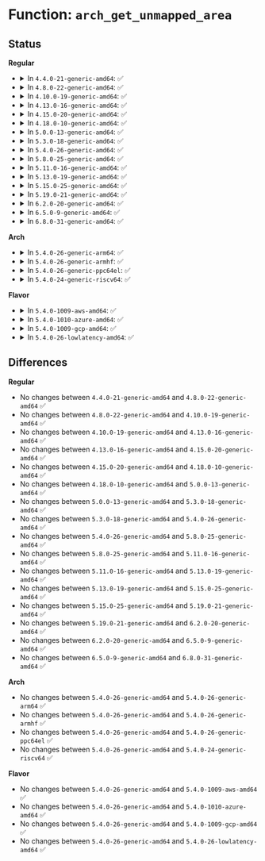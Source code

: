 # Function: <code>arch_get_unmapped_area</code>

## Status
<b>Regular</b>
<ul>
<li>
<details>
<summary>In <code>4.4.0-21-generic-amd64</code>: ✅</summary>

```c
long unsigned int arch_get_unmapped_area(struct file * filp, long unsigned int addr, long unsigned int len, long unsigned int pgoff, long unsigned int flags)
```

```json
{
  "name": "arch_get_unmapped_area",
  "collision_type": "Unique Global",
  "inline_type": "No",
  "funcs": [
    {
      "addr": 18446744071579058240,
      "name": "arch_get_unmapped_area",
      "external": true,
      "loc": "arch/x86/kernel/sys_x86_64.c:126",
      "file": "arch/x86/kernel/sys_x86_64.c",
      "inline": "seen, unknown",
      "caller_inline": [],
      "caller_func": [
        "arch/x86/kernel/sys_x86_64.c:arch_get_unmapped_area_topdown"
      ]
    }
  ],
  "symbols": [
    {
      "addr": 18446744071579058240,
      "name": "arch_get_unmapped_area",
      "section": ".text",
      "bind": "STB_GLOBAL",
      "size": 540
    }
  ]
}
```
</details>
</li>
<li>
<details>
<summary>In <code>4.8.0-22-generic-amd64</code>: ✅</summary>

```c
long unsigned int arch_get_unmapped_area(struct file * filp, long unsigned int addr, long unsigned int len, long unsigned int pgoff, long unsigned int flags)
```

```json
{
  "name": "arch_get_unmapped_area",
  "collision_type": "Unique Global",
  "inline_type": "No",
  "funcs": [
    {
      "addr": 18446744071579054608,
      "name": "arch_get_unmapped_area",
      "external": true,
      "loc": "arch/x86/kernel/sys_x86_64.c:126",
      "file": "arch/x86/kernel/sys_x86_64.c",
      "inline": "seen, unknown",
      "caller_inline": [],
      "caller_func": [
        "arch/x86/kernel/sys_x86_64.c:arch_get_unmapped_area_topdown"
      ]
    }
  ],
  "symbols": [
    {
      "addr": 18446744071579054608,
      "name": "arch_get_unmapped_area",
      "section": ".text",
      "bind": "STB_GLOBAL",
      "size": 506
    }
  ]
}
```
</details>
</li>
<li>
<details>
<summary>In <code>4.10.0-19-generic-amd64</code>: ✅</summary>

```c
long unsigned int arch_get_unmapped_area(struct file * filp, long unsigned int addr, long unsigned int len, long unsigned int pgoff, long unsigned int flags)
```

```json
{
  "name": "arch_get_unmapped_area",
  "collision_type": "Unique Global",
  "inline_type": "No",
  "funcs": [
    {
      "addr": 18446744071579053696,
      "name": "arch_get_unmapped_area",
      "external": true,
      "loc": "arch/x86/kernel/sys_x86_64.c:123",
      "file": "arch/x86/kernel/sys_x86_64.c",
      "inline": "seen, unknown",
      "caller_inline": [],
      "caller_func": [
        "arch/x86/kernel/sys_x86_64.c:arch_get_unmapped_area_topdown"
      ]
    }
  ],
  "symbols": [
    {
      "addr": 18446744071579053696,
      "name": "arch_get_unmapped_area",
      "section": ".text",
      "bind": "STB_GLOBAL",
      "size": 468
    }
  ]
}
```
</details>
</li>
<li>
<details>
<summary>In <code>4.13.0-16-generic-amd64</code>: ✅</summary>

```c
long unsigned int arch_get_unmapped_area(struct file * filp, long unsigned int addr, long unsigned int len, long unsigned int pgoff, long unsigned int flags)
```

```json
{
  "name": "arch_get_unmapped_area",
  "collision_type": "Unique Global",
  "inline_type": "No",
  "funcs": [
    {
      "addr": 18446744071579045920,
      "name": "arch_get_unmapped_area",
      "external": true,
      "loc": "arch/x86/kernel/sys_x86_64.c:127",
      "file": "arch/x86/kernel/sys_x86_64.c",
      "inline": "seen, unknown",
      "caller_inline": [],
      "caller_func": [
        "arch/x86/kernel/sys_x86_64.c:arch_get_unmapped_area_topdown"
      ]
    }
  ],
  "symbols": [
    {
      "addr": 18446744071579045920,
      "name": "arch_get_unmapped_area",
      "section": ".text",
      "bind": "STB_GLOBAL",
      "size": 530
    }
  ]
}
```
</details>
</li>
<li>
<details>
<summary>In <code>4.15.0-20-generic-amd64</code>: ✅</summary>

```c
long unsigned int arch_get_unmapped_area(struct file * filp, long unsigned int addr, long unsigned int len, long unsigned int pgoff, long unsigned int flags)
```

```json
{
  "name": "arch_get_unmapped_area",
  "collision_type": "Unique Global",
  "inline_type": "No",
  "funcs": [
    {
      "addr": 18446744071579054640,
      "name": "arch_get_unmapped_area",
      "external": true,
      "loc": "arch/x86/kernel/sys_x86_64.c:132",
      "file": "arch/x86/kernel/sys_x86_64.c",
      "inline": "seen, unknown",
      "caller_inline": [],
      "caller_func": [
        "arch/x86/kernel/sys_x86_64.c:arch_get_unmapped_area_topdown"
      ]
    }
  ],
  "symbols": [
    {
      "addr": 18446744071579054640,
      "name": "arch_get_unmapped_area",
      "section": ".text",
      "bind": "STB_GLOBAL",
      "size": 577
    }
  ]
}
```
</details>
</li>
<li>
<details>
<summary>In <code>4.18.0-10-generic-amd64</code>: ✅</summary>

```c
long unsigned int arch_get_unmapped_area(struct file * filp, long unsigned int addr, long unsigned int len, long unsigned int pgoff, long unsigned int flags)
```

```json
{
  "name": "arch_get_unmapped_area",
  "collision_type": "Unique Global",
  "inline_type": "No",
  "funcs": [
    {
      "addr": 18446744071579059648,
      "name": "arch_get_unmapped_area",
      "external": true,
      "loc": "arch/x86/kernel/sys_x86_64.c:132",
      "file": "arch/x86/kernel/sys_x86_64.c",
      "inline": "seen, unknown",
      "caller_inline": [],
      "caller_func": [
        "arch/x86/kernel/sys_x86_64.c:arch_get_unmapped_area_topdown"
      ]
    }
  ],
  "symbols": [
    {
      "addr": 18446744071579059648,
      "name": "arch_get_unmapped_area",
      "section": ".text",
      "bind": "STB_GLOBAL",
      "size": 561
    }
  ]
}
```
</details>
</li>
<li>
<details>
<summary>In <code>5.0.0-13-generic-amd64</code>: ✅</summary>

```c
long unsigned int arch_get_unmapped_area(struct file * filp, long unsigned int addr, long unsigned int len, long unsigned int pgoff, long unsigned int flags)
```

```json
{
  "name": "arch_get_unmapped_area",
  "collision_type": "Unique Global",
  "inline_type": "No",
  "funcs": [
    {
      "addr": 18446744071579064224,
      "name": "arch_get_unmapped_area",
      "external": true,
      "loc": "arch/x86/kernel/sys_x86_64.c:132",
      "file": "arch/x86/kernel/sys_x86_64.c",
      "inline": "seen, unknown",
      "caller_inline": [],
      "caller_func": [
        "arch/x86/kernel/sys_x86_64.c:arch_get_unmapped_area_topdown"
      ]
    }
  ],
  "symbols": [
    {
      "addr": 18446744071579064224,
      "name": "arch_get_unmapped_area",
      "section": ".text",
      "bind": "STB_GLOBAL",
      "size": 561
    }
  ]
}
```
</details>
</li>
<li>
<details>
<summary>In <code>5.3.0-18-generic-amd64</code>: ✅</summary>

```c
long unsigned int arch_get_unmapped_area(struct file * filp, long unsigned int addr, long unsigned int len, long unsigned int pgoff, long unsigned int flags)
```

```json
{
  "name": "arch_get_unmapped_area",
  "collision_type": "Unique Global",
  "inline_type": "No",
  "funcs": [
    {
      "addr": 18446744071579072800,
      "name": "arch_get_unmapped_area",
      "external": true,
      "loc": "arch/x86/kernel/sys_x86_64.c:132",
      "file": "arch/x86/kernel/sys_x86_64.c",
      "inline": "seen, unknown",
      "caller_inline": [],
      "caller_func": [
        "arch/x86/kernel/sys_x86_64.c:arch_get_unmapped_area_topdown"
      ]
    }
  ],
  "symbols": [
    {
      "addr": 18446744071579072800,
      "name": "arch_get_unmapped_area",
      "section": ".text",
      "bind": "STB_GLOBAL",
      "size": 560
    }
  ]
}
```
</details>
</li>
<li>
<details>
<summary>In <code>5.4.0-26-generic-amd64</code>: ✅</summary>

```c
long unsigned int arch_get_unmapped_area(struct file * filp, long unsigned int addr, long unsigned int len, long unsigned int pgoff, long unsigned int flags)
```

```json
{
  "name": "arch_get_unmapped_area",
  "collision_type": "Unique Global",
  "inline_type": "No",
  "funcs": [
    {
      "addr": 18446744071579074800,
      "name": "arch_get_unmapped_area",
      "external": true,
      "loc": "arch/x86/kernel/sys_x86_64.c:132",
      "file": "arch/x86/kernel/sys_x86_64.c",
      "inline": "seen, unknown",
      "caller_inline": [],
      "caller_func": [
        "arch/x86/kernel/sys_x86_64.c:arch_get_unmapped_area_topdown"
      ]
    }
  ],
  "symbols": [
    {
      "addr": 18446744071579074800,
      "name": "arch_get_unmapped_area",
      "section": ".text",
      "bind": "STB_GLOBAL",
      "size": 560
    }
  ]
}
```
</details>
</li>
<li>
<details>
<summary>In <code>5.8.0-25-generic-amd64</code>: ✅</summary>

```c
long unsigned int arch_get_unmapped_area(struct file * filp, long unsigned int addr, long unsigned int len, long unsigned int pgoff, long unsigned int flags)
```

```json
{
  "name": "arch_get_unmapped_area",
  "collision_type": "Unique Global",
  "inline_type": "No",
  "funcs": [
    {
      "addr": 18446744071579085392,
      "name": "arch_get_unmapped_area",
      "external": true,
      "loc": "arch/x86/kernel/sys_x86_64.c:130",
      "file": "arch/x86/kernel/sys_x86_64.c",
      "inline": "seen, unknown",
      "caller_inline": [],
      "caller_func": [
        "arch/x86/kernel/sys_x86_64.c:arch_get_unmapped_area_topdown"
      ]
    }
  ],
  "symbols": [
    {
      "addr": 18446744071579085392,
      "name": "arch_get_unmapped_area",
      "section": ".text",
      "bind": "STB_GLOBAL",
      "size": 492
    }
  ]
}
```
</details>
</li>
<li>
<details>
<summary>In <code>5.11.0-16-generic-amd64</code>: ✅</summary>

```c
long unsigned int arch_get_unmapped_area(struct file * filp, long unsigned int addr, long unsigned int len, long unsigned int pgoff, long unsigned int flags)
```

```json
{
  "name": "arch_get_unmapped_area",
  "collision_type": "Unique Global",
  "inline_type": "No",
  "funcs": [
    {
      "addr": 18446744071579087456,
      "name": "arch_get_unmapped_area",
      "external": true,
      "loc": "arch/x86/kernel/sys_x86_64.c:130",
      "file": "arch/x86/kernel/sys_x86_64.c",
      "inline": "seen, unknown",
      "caller_inline": [],
      "caller_func": [
        "arch/x86/kernel/sys_x86_64.c:arch_get_unmapped_area_topdown"
      ]
    }
  ],
  "symbols": [
    {
      "addr": 18446744071579087456,
      "name": "arch_get_unmapped_area",
      "section": ".text",
      "bind": "STB_GLOBAL",
      "size": 492
    }
  ]
}
```
</details>
</li>
<li>
<details>
<summary>In <code>5.13.0-19-generic-amd64</code>: ✅</summary>

```c
long unsigned int arch_get_unmapped_area(struct file * filp, long unsigned int addr, long unsigned int len, long unsigned int pgoff, long unsigned int flags)
```

```json
{
  "name": "arch_get_unmapped_area",
  "collision_type": "Unique Global",
  "inline_type": "No",
  "funcs": [
    {
      "addr": 18446744071579094064,
      "name": "arch_get_unmapped_area",
      "external": true,
      "loc": "arch/x86/kernel/sys_x86_64.c:126",
      "file": "arch/x86/kernel/sys_x86_64.c",
      "inline": "seen, unknown",
      "caller_inline": [],
      "caller_func": [
        "arch/x86/kernel/sys_x86_64.c:arch_get_unmapped_area_topdown"
      ]
    }
  ],
  "symbols": [
    {
      "addr": 18446744071579094064,
      "name": "arch_get_unmapped_area",
      "section": ".text",
      "bind": "STB_GLOBAL",
      "size": 495
    }
  ]
}
```
</details>
</li>
<li>
<details>
<summary>In <code>5.15.0-25-generic-amd64</code>: ✅</summary>

```c
long unsigned int arch_get_unmapped_area(struct file * filp, long unsigned int addr, long unsigned int len, long unsigned int pgoff, long unsigned int flags)
```

```json
{
  "name": "arch_get_unmapped_area",
  "collision_type": "Unique Global",
  "inline_type": "No",
  "funcs": [
    {
      "addr": 18446744071579117360,
      "name": "arch_get_unmapped_area",
      "external": true,
      "loc": "arch/x86/kernel/sys_x86_64.c:126",
      "file": "arch/x86/kernel/sys_x86_64.c",
      "inline": "seen, unknown",
      "caller_inline": [],
      "caller_func": [
        "arch/x86/kernel/sys_x86_64.c:arch_get_unmapped_area_topdown"
      ]
    }
  ],
  "symbols": [
    {
      "addr": 18446744071579117360,
      "name": "arch_get_unmapped_area",
      "section": ".text",
      "bind": "STB_GLOBAL",
      "size": 495
    }
  ]
}
```
</details>
</li>
<li>
<details>
<summary>In <code>5.19.0-21-generic-amd64</code>: ✅</summary>

```c
long unsigned int arch_get_unmapped_area(struct file * filp, long unsigned int addr, long unsigned int len, long unsigned int pgoff, long unsigned int flags)
```

```json
{
  "name": "arch_get_unmapped_area",
  "collision_type": "Unique Global",
  "inline_type": "No",
  "funcs": [
    {
      "addr": 18446744071579149616,
      "name": "arch_get_unmapped_area",
      "external": true,
      "loc": "arch/x86/kernel/sys_x86_64.c:123",
      "file": "arch/x86/kernel/sys_x86_64.c",
      "inline": "seen, unknown",
      "caller_inline": [],
      "caller_func": [
        "arch/x86/kernel/sys_x86_64.c:arch_get_unmapped_area_topdown"
      ]
    }
  ],
  "symbols": [
    {
      "addr": 18446744071579149616,
      "name": "arch_get_unmapped_area",
      "section": ".text",
      "bind": "STB_GLOBAL",
      "size": 603
    }
  ]
}
```
</details>
</li>
<li>
<details>
<summary>In <code>6.2.0-20-generic-amd64</code>: ✅</summary>

```c
long unsigned int arch_get_unmapped_area(struct file * filp, long unsigned int addr, long unsigned int len, long unsigned int pgoff, long unsigned int flags)
```

```json
{
  "name": "arch_get_unmapped_area",
  "collision_type": "Unique Global",
  "inline_type": "No",
  "funcs": [
    {
      "addr": 18446744071579197920,
      "name": "arch_get_unmapped_area",
      "external": true,
      "loc": "arch/x86/kernel/sys_x86_64.c:123",
      "file": "arch/x86/kernel/sys_x86_64.c",
      "inline": "seen, unknown",
      "caller_inline": [],
      "caller_func": [
        "arch/x86/kernel/sys_x86_64.c:arch_get_unmapped_area_topdown"
      ]
    }
  ],
  "symbols": [
    {
      "addr": 18446744071579197920,
      "name": "arch_get_unmapped_area",
      "section": ".text",
      "bind": "STB_GLOBAL",
      "size": 514
    }
  ]
}
```
</details>
</li>
<li>
<details>
<summary>In <code>6.5.0-9-generic-amd64</code>: ✅</summary>

```c
long unsigned int arch_get_unmapped_area(struct file * filp, long unsigned int addr, long unsigned int len, long unsigned int pgoff, long unsigned int flags)
```

```json
{
  "name": "arch_get_unmapped_area",
  "collision_type": "Unique Global",
  "inline_type": "No",
  "funcs": [
    {
      "addr": 18446744071579201968,
      "name": "arch_get_unmapped_area",
      "external": true,
      "loc": "arch/x86/kernel/sys_x86_64.c:123",
      "file": "arch/x86/kernel/sys_x86_64.c",
      "inline": "seen, unknown",
      "caller_inline": [],
      "caller_func": [
        "arch/x86/kernel/sys_x86_64.c:arch_get_unmapped_area_topdown"
      ]
    }
  ],
  "symbols": [
    {
      "addr": 18446744071579201968,
      "name": "arch_get_unmapped_area",
      "section": ".text",
      "bind": "STB_GLOBAL",
      "size": 514
    }
  ]
}
```
</details>
</li>
<li>
<details>
<summary>In <code>6.8.0-31-generic-amd64</code>: ✅</summary>

```c
long unsigned int arch_get_unmapped_area(struct file * filp, long unsigned int addr, long unsigned int len, long unsigned int pgoff, long unsigned int flags)
```

```json
{
  "name": "arch_get_unmapped_area",
  "collision_type": "Unique Global",
  "inline_type": "No",
  "funcs": [
    {
      "addr": 18446744071579231232,
      "name": "arch_get_unmapped_area",
      "external": true,
      "loc": "arch/x86/kernel/sys_x86_64.c:123",
      "file": "arch/x86/kernel/sys_x86_64.c",
      "inline": "seen, unknown",
      "caller_inline": [],
      "caller_func": [
        "arch/x86/kernel/sys_x86_64.c:arch_get_unmapped_area_topdown"
      ]
    }
  ],
  "symbols": [
    {
      "addr": 18446744071579231232,
      "name": "arch_get_unmapped_area",
      "section": ".text",
      "bind": "STB_GLOBAL",
      "size": 540
    }
  ]
}
```
</details>
</li>
</ul>
<b>Arch</b>
<ul>
<li>
<details>
<summary>In <code>5.4.0-26-generic-arm64</code>: ✅</summary>

```c
long unsigned int arch_get_unmapped_area(struct file * filp, long unsigned int addr, long unsigned int len, long unsigned int pgoff, long unsigned int flags)
```

```json
{
  "name": "arch_get_unmapped_area",
  "collision_type": "Unique Global",
  "inline_type": "No",
  "funcs": [
    {
      "addr": 18446603336492783080,
      "name": "arch_get_unmapped_area",
      "external": true,
      "loc": "mm/mmap.c:2101",
      "file": "mm/mmap.c",
      "inline": "seen, unknown",
      "caller_inline": [],
      "caller_func": []
    }
  ],
  "symbols": [
    {
      "addr": 18446603336492783080,
      "name": "arch_get_unmapped_area",
      "section": ".text",
      "bind": "STB_GLOBAL",
      "size": 372
    }
  ]
}
```
</details>
</li>
<li>
<details>
<summary>In <code>5.4.0-26-generic-armhf</code>: ✅</summary>

```c
long unsigned int arch_get_unmapped_area(struct file * filp, long unsigned int addr, long unsigned int len, long unsigned int pgoff, long unsigned int flags)
```

```json
{
  "name": "arch_get_unmapped_area",
  "collision_type": "Unique Global",
  "inline_type": "No",
  "funcs": [
    {
      "addr": 3224499336,
      "name": "arch_get_unmapped_area",
      "external": true,
      "loc": "arch/arm/mm/mmap.c:30",
      "file": "arch/arm/mm/mmap.c",
      "inline": "seen, unknown",
      "caller_inline": [],
      "caller_func": []
    }
  ],
  "symbols": [
    {
      "addr": 3224499336,
      "name": "arch_get_unmapped_area",
      "section": ".text",
      "bind": "STB_GLOBAL",
      "size": 292
    }
  ]
}
```
</details>
</li>
<li>
<details>
<summary>In <code>5.4.0-26-generic-ppc64el</code>: ✅</summary>

```c
long unsigned int arch_get_unmapped_area(struct file * filp, long unsigned int addr, long unsigned int len, long unsigned int pgoff, long unsigned int flags)
```

```json
{
  "name": "arch_get_unmapped_area",
  "collision_type": "Unique Global",
  "inline_type": "No",
  "funcs": [
    {
      "addr": 13835058055282839488,
      "name": "arch_get_unmapped_area",
      "external": true,
      "loc": "arch/powerpc/mm/slice.c:642",
      "file": "arch/powerpc/mm/slice.c",
      "inline": "seen, unknown",
      "caller_inline": [],
      "caller_func": []
    }
  ],
  "symbols": [
    {
      "addr": 13835058055282839488,
      "name": "arch_get_unmapped_area",
      "section": ".text",
      "bind": "STB_GLOBAL",
      "size": 56
    }
  ]
}
```
</details>
</li>
<li>
<details>
<summary>In <code>5.4.0-24-generic-riscv64</code>: ✅</summary>

```c
long unsigned int arch_get_unmapped_area(struct file * filp, long unsigned int addr, long unsigned int len, long unsigned int pgoff, long unsigned int flags)
```

```json
{
  "name": "arch_get_unmapped_area",
  "collision_type": "Unique Global",
  "inline_type": "No",
  "funcs": [
    {
      "addr": 18446743936272755104,
      "name": "arch_get_unmapped_area",
      "external": true,
      "loc": "mm/mmap.c:2101",
      "file": "mm/mmap.c",
      "inline": "seen, unknown",
      "caller_inline": [],
      "caller_func": []
    }
  ],
  "symbols": [
    {
      "addr": 18446743936272755104,
      "name": "arch_get_unmapped_area",
      "section": ".text",
      "bind": "STB_GLOBAL",
      "size": 244
    }
  ]
}
```
</details>
</li>
</ul>
<b>Flavor</b>
<ul>
<li>
<details>
<summary>In <code>5.4.0-1009-aws-amd64</code>: ✅</summary>

```c
long unsigned int arch_get_unmapped_area(struct file * filp, long unsigned int addr, long unsigned int len, long unsigned int pgoff, long unsigned int flags)
```

```json
{
  "name": "arch_get_unmapped_area",
  "collision_type": "Unique Global",
  "inline_type": "No",
  "funcs": [
    {
      "addr": 18446744071579075152,
      "name": "arch_get_unmapped_area",
      "external": true,
      "loc": "arch/x86/kernel/sys_x86_64.c:132",
      "file": "arch/x86/kernel/sys_x86_64.c",
      "inline": "seen, unknown",
      "caller_inline": [],
      "caller_func": [
        "arch/x86/kernel/sys_x86_64.c:arch_get_unmapped_area_topdown"
      ]
    }
  ],
  "symbols": [
    {
      "addr": 18446744071579075152,
      "name": "arch_get_unmapped_area",
      "section": ".text",
      "bind": "STB_GLOBAL",
      "size": 560
    }
  ]
}
```
</details>
</li>
<li>
<details>
<summary>In <code>5.4.0-1010-azure-amd64</code>: ✅</summary>

```c
long unsigned int arch_get_unmapped_area(struct file * filp, long unsigned int addr, long unsigned int len, long unsigned int pgoff, long unsigned int flags)
```

```json
{
  "name": "arch_get_unmapped_area",
  "collision_type": "Unique Global",
  "inline_type": "No",
  "funcs": [
    {
      "addr": 18446744071579008048,
      "name": "arch_get_unmapped_area",
      "external": true,
      "loc": "arch/x86/kernel/sys_x86_64.c:132",
      "file": "arch/x86/kernel/sys_x86_64.c",
      "inline": "seen, unknown",
      "caller_inline": [],
      "caller_func": [
        "arch/x86/kernel/sys_x86_64.c:arch_get_unmapped_area_topdown"
      ]
    }
  ],
  "symbols": [
    {
      "addr": 18446744071579008048,
      "name": "arch_get_unmapped_area",
      "section": ".text",
      "bind": "STB_GLOBAL",
      "size": 560
    }
  ]
}
```
</details>
</li>
<li>
<details>
<summary>In <code>5.4.0-1009-gcp-amd64</code>: ✅</summary>

```c
long unsigned int arch_get_unmapped_area(struct file * filp, long unsigned int addr, long unsigned int len, long unsigned int pgoff, long unsigned int flags)
```

```json
{
  "name": "arch_get_unmapped_area",
  "collision_type": "Unique Global",
  "inline_type": "No",
  "funcs": [
    {
      "addr": 18446744071579074736,
      "name": "arch_get_unmapped_area",
      "external": true,
      "loc": "arch/x86/kernel/sys_x86_64.c:132",
      "file": "arch/x86/kernel/sys_x86_64.c",
      "inline": "seen, unknown",
      "caller_inline": [],
      "caller_func": [
        "arch/x86/kernel/sys_x86_64.c:arch_get_unmapped_area_topdown"
      ]
    }
  ],
  "symbols": [
    {
      "addr": 18446744071579074736,
      "name": "arch_get_unmapped_area",
      "section": ".text",
      "bind": "STB_GLOBAL",
      "size": 560
    }
  ]
}
```
</details>
</li>
<li>
<details>
<summary>In <code>5.4.0-26-lowlatency-amd64</code>: ✅</summary>

```c
long unsigned int arch_get_unmapped_area(struct file * filp, long unsigned int addr, long unsigned int len, long unsigned int pgoff, long unsigned int flags)
```

```json
{
  "name": "arch_get_unmapped_area",
  "collision_type": "Unique Global",
  "inline_type": "No",
  "funcs": [
    {
      "addr": 18446744071579078832,
      "name": "arch_get_unmapped_area",
      "external": true,
      "loc": "arch/x86/kernel/sys_x86_64.c:132",
      "file": "arch/x86/kernel/sys_x86_64.c",
      "inline": "seen, unknown",
      "caller_inline": [],
      "caller_func": [
        "arch/x86/kernel/sys_x86_64.c:arch_get_unmapped_area_topdown"
      ]
    }
  ],
  "symbols": [
    {
      "addr": 18446744071579078832,
      "name": "arch_get_unmapped_area",
      "section": ".text",
      "bind": "STB_GLOBAL",
      "size": 560
    }
  ]
}
```
</details>
</li>
</ul>

## Differences
<b>Regular</b>
<ul>
<li>
No changes between <code>4.4.0-21-generic-amd64</code> and <code>4.8.0-22-generic-amd64</code> ✅
</li>
<li>
No changes between <code>4.8.0-22-generic-amd64</code> and <code>4.10.0-19-generic-amd64</code> ✅
</li>
<li>
No changes between <code>4.10.0-19-generic-amd64</code> and <code>4.13.0-16-generic-amd64</code> ✅
</li>
<li>
No changes between <code>4.13.0-16-generic-amd64</code> and <code>4.15.0-20-generic-amd64</code> ✅
</li>
<li>
No changes between <code>4.15.0-20-generic-amd64</code> and <code>4.18.0-10-generic-amd64</code> ✅
</li>
<li>
No changes between <code>4.18.0-10-generic-amd64</code> and <code>5.0.0-13-generic-amd64</code> ✅
</li>
<li>
No changes between <code>5.0.0-13-generic-amd64</code> and <code>5.3.0-18-generic-amd64</code> ✅
</li>
<li>
No changes between <code>5.3.0-18-generic-amd64</code> and <code>5.4.0-26-generic-amd64</code> ✅
</li>
<li>
No changes between <code>5.4.0-26-generic-amd64</code> and <code>5.8.0-25-generic-amd64</code> ✅
</li>
<li>
No changes between <code>5.8.0-25-generic-amd64</code> and <code>5.11.0-16-generic-amd64</code> ✅
</li>
<li>
No changes between <code>5.11.0-16-generic-amd64</code> and <code>5.13.0-19-generic-amd64</code> ✅
</li>
<li>
No changes between <code>5.13.0-19-generic-amd64</code> and <code>5.15.0-25-generic-amd64</code> ✅
</li>
<li>
No changes between <code>5.15.0-25-generic-amd64</code> and <code>5.19.0-21-generic-amd64</code> ✅
</li>
<li>
No changes between <code>5.19.0-21-generic-amd64</code> and <code>6.2.0-20-generic-amd64</code> ✅
</li>
<li>
No changes between <code>6.2.0-20-generic-amd64</code> and <code>6.5.0-9-generic-amd64</code> ✅
</li>
<li>
No changes between <code>6.5.0-9-generic-amd64</code> and <code>6.8.0-31-generic-amd64</code> ✅
</li>
</ul>
<b>Arch</b>
<ul>
<li>
No changes between <code>5.4.0-26-generic-amd64</code> and <code>5.4.0-26-generic-arm64</code> ✅
</li>
<li>
No changes between <code>5.4.0-26-generic-amd64</code> and <code>5.4.0-26-generic-armhf</code> ✅
</li>
<li>
No changes between <code>5.4.0-26-generic-amd64</code> and <code>5.4.0-26-generic-ppc64el</code> ✅
</li>
<li>
No changes between <code>5.4.0-26-generic-amd64</code> and <code>5.4.0-24-generic-riscv64</code> ✅
</li>
</ul>
<b>Flavor</b>
<ul>
<li>
No changes between <code>5.4.0-26-generic-amd64</code> and <code>5.4.0-1009-aws-amd64</code> ✅
</li>
<li>
No changes between <code>5.4.0-26-generic-amd64</code> and <code>5.4.0-1010-azure-amd64</code> ✅
</li>
<li>
No changes between <code>5.4.0-26-generic-amd64</code> and <code>5.4.0-1009-gcp-amd64</code> ✅
</li>
<li>
No changes between <code>5.4.0-26-generic-amd64</code> and <code>5.4.0-26-lowlatency-amd64</code> ✅
</li>
</ul>
